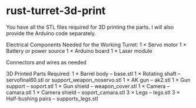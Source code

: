 # rust-turret-3d-print

You have all the STL files required for 3D printing the parts. I will also provide the Arduino code separately.

Electrical Components Needed for the Working Turret:
1 × Servo motor
1 × Battery or power source
1 × Arduino board
1 × Laser module

Connectors and wires as needed

3D Printed Parts Required:
1 × Barrel body – base.stl
1 × Rotating shaft – servofinal60.stl or support_weapon_noservo.stl
1 × AK gun – ak2.stl
1 × Gun support – soport.stl
1 × Gun shield – weapon_cover.stl
1 × Camera – camara.stl
1 × Camera shield – soport_camara.stl
3 × Legs – legs.stl
3 × Half-bushing pairs – supports_legs.stl
